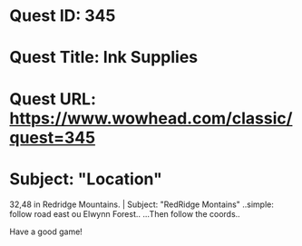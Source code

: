 # Quest ID: 345
# Quest Title: Ink Supplies
# Quest URL: https://www.wowhead.com/classic/quest=345
# Subject: "Location"
32,48 in Redridge Mountains. | Subject: "RedRidge Montains"
..simple: follow road east ou Elwynn Forest..
...Then follow the coords..

Have a good game!